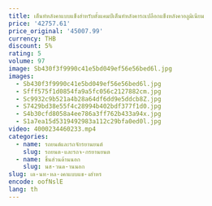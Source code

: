 ```yaml
---
title: เต็นท์หลังคาแบบแข็งสำหรับตั้งแคมป์เต็นท์หลังคารถเปลือกแข็งหลังคาอลูมิเนียม
price: '42757.61'
price_original: '45007.99'
currency: THB
discount: 5%
rating: 5
volume: 97
image: Sb430f3f9990c41e5bd049ef56e56bed6l.jpg
images:
  - Sb430f3f9990c41e5bd049ef56e56bed6l.jpg
  - Sfff575f1d0854fa9a5fc056c2127882cm.jpg
  - Sc9932c9b521a4b28a64df6dd9e5ddcb8Z.jpg
  - S7429bd38e55f4c28994b402bdf377f1d0.jpg
  - S4b30cfd8058a4ee786a3ff762b433a94x.jpg
  - S1a7ea15d5319492983a112c29bfa0ed0l.jpg
video: 4000234460233.mp4
categories:
  - name: รถยนต์และรถจักรยานยนต์
    slug: รถยนต-และรถจ-กรยานยนต
  - name: ชิ้นส่วนด้านนอก
    slug: นส-วนด-านนอก
slug: เต-นท-หล-งคาแบบแข-งสำหร
encode: oofNslE
lang: th
---
```

  